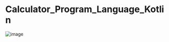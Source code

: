 # Calculator_Program_Language_Kotlin
![image](https://user-images.githubusercontent.com/101694628/171998841-81c70462-c52a-4fab-a2b7-ad4ba6f7a45f.png)

